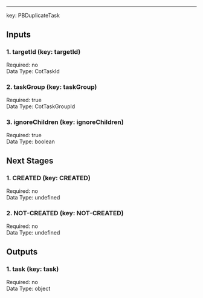 #   
****  
key: PBDuplicateTask  
## Inputs  
### 1. targetId (key: targetId)  
  
Required: no  
Data Type: CotTaskId   
### 2. taskGroup (key: taskGroup)  
  
Required: true  
Data Type: CotTaskGroupId   
### 3. ignoreChildren (key: ignoreChildren)  
  
Required: true  
Data Type: boolean   
## Next Stages  
### 1. CREATED (key: CREATED)  
  
Required: no  
Data Type: undefined   
### 2. NOT-CREATED (key: NOT-CREATED)  
  
Required: no  
Data Type: undefined   
## Outputs  
### 1. task (key: task)  
  
Required: no  
Data Type: object 